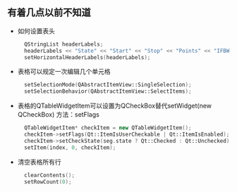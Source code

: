 ## 有着几点以前不知道
- 如何设置表头
  ```c++
    QStringList headerLabels;
    headerLabels << "State" << "Start" << "Stop" << "Points" << "IFBW";
    setHorizontalHeaderLabels(headerLabels);
  ```
- 表格可以规定一次编辑几个单元格
  ```c++
    setSelectionMode(QAbstractItemView::SingleSelection);
    setSelectionBehavior(QAbstractItemView::SelectItems);
  ```
- 表格的QTableWidgetItem可以设置为QCheckBox替代setWidget(new QCheckBox) 方法：setFlags
  ```c++
    QTableWidgetItem* checkItem = new QTableWidgetItem();
    checkItem->setFlags(Qt::ItemIsUserCheckable | Qt::ItemIsEnabled);
    checkItem->setCheckState(seg.state ? Qt::Checked : Qt::Unchecked);
    setItem(index, 0, checkItem);
  ```
- 清空表格所有行
  ```c++
    clearContents();
    setRowCount(0);
  ```
